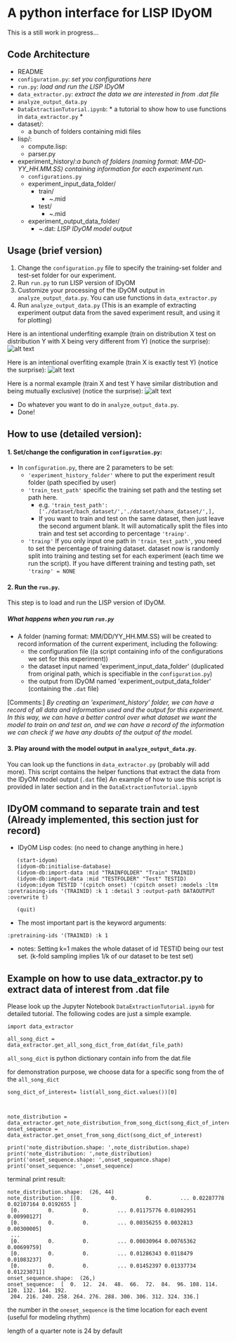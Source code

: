 # A python interface for LISP IDyOM 

This is a still work in progress...


## Code Architecture

- README
- `configuration.py`: *set you configurations here*
- `run.py`: *load and run the LISP IDyOM*
- `data_extractor.py`: *extract the data we are interested in from .dat file*
- `analyze_output_data.py`
- `DataExtractionTutorial.ipynb`: * a tutorial to show how to use functions in `data_extractor.py` *
- dataset/:
    -  a bunch of folders containing midi files 
- lisp/:
    - compute.lisp: 
    - parser.py
- experiment_history/:*a bunch of folders (naming format: MM-DD-YY_HH.MM.SS) containing information for each experiment run.*
    - `configurations.py`
    - experiment_input_data_folder/
        - train/
            - ~.mid
        - test/
            - ~.mid
    - experiment_output_data_folder/
        - ~.dat: *LISP IDyOM model output*

## Usage (brief version)

1. Change the ```configuration.py``` file to specify the training-set folder and test-set folder for our experiment.
2. Run ```run.py``` to run LISP version of IDyOM
3. Customize your processing of the IDyOM output in ```analyze_output_data.py```. You can use functions in `data_extractor.py`
4. Run ```analyze_output_data.py``` (This is an example of extracting experiment output data from the saved experiment result, and using it for plotting)

Here is an intentional underfiting example (train on distribution X test on distribution Y with X being very different from Y) (notice the surprise):
![alt text][logo1]

[logo1]: Demo_figures/train_bach_test_shanx/shanx019.mid.png

Here is an intentional overfiting example (train X is exactly test Y) (notice the surprise):
![alt text][logo2]

[logo2]: Demo_figures/train_intentional_overfit_on_bach/chor-003.mid.png

Here is a normal example (train X and test Y have similar distribution and being mutually exclusive) (notice the surprise):
![alt text][logo3]

[logo3]: Demo_figures/train_bach_test_bach/chor-004.mid.png

- Do whatever you want to do in ```analyze_output_data.py```. 
- Done!


 ## How to use (detailed version):
 
 #### 1. Set/change the configuration in ```configuration.py```:
-  In ```configuration.py```, there are 2 parameters to be set:
    - ```'experiment_history_folder'``` where to put the experiment result folder (path specified by user)
    - ```'train_test_path'``` specific the training set path and the testing set path here. 
        - e.g. ```'train_test_path':['./dataset/bach_dataset/','./dataset/shanx_dataset/',],```
        - If you want to train and test on the same dataset, then just leave the second argument blank.
          It will automatically split the files into train and test set according to percentage ```'trainp'```.
    - ```'trainp'``` If you only input one path in ```'train_test_path'```, you need to set the percentage of training dataset.
    dataset now is randomly split into training and testing set for each experiment (each time we run the script).
    If you have different training and testing path, set ```'trainp' = NONE```

 #### 2. Run the ```run.py```. 
 This step is to load and run the LISP version of IDyOM.


##### What happens when you run ```run.py```

- A folder (naming format: MM/DD/YY_HH.MM.SS) will be created to record information of the current experiment,
including the following:
    - the configuration file ((a script containing info of the configurations we set for this experiment))
    - the dataset input named 'experiment_input_data_folder' (duplicated from original path, which is specifiable in the ```configuration.py```)
    - the output from IDyOM named 'experiment_output_data_folder' (containing the ```.dat``` file)
    
                  
 [Comments:] *By creating an 'experiment_history' folder, we can have a record of all data and information used and the output for this experiment.
 In this way, we can have a better control over what dataset we want the model to train on and test on, 
 and we can have a record of the information we can check if we have any doubts of the output of the model.*
 
 #### 3. Play around with the model output in ```analyze_output_data.py```. 
 You can look up the functions in `data_extractor.py` (probably will add more). 
 This script contains the helper functions that extract the data from the IDyOM model output (`.dat` file)
 An example of how to use this script is provided in later section and in the `DataExtractionTutorial.ipynb`
 


## IDyOM command to separate train and test (Already implemented, this section just for record)

- IDyOM Lisp codes: (no need to change anything in here.)
 ```` 
    (start-idyom)
    (idyom-db:initialise-database)    
    (idyom-db:import-data :mid "TRAINFOLDER" "Train" TRAINID)    
    (idyom-db:import-data :mid "TESTFOLDER" "Test" TESTID)
    (idyom:idyom TESTID '(cpitch onset) '(cpitch onset) :models :ltm :pretraining-ids '(TRAINID) :k 1 :detail 3 :output-path DATAOUTPUT :overwrite t)
    
    (quit)
````
- The most important part is the keyword arguments:

````    
:pretraining-ids '(TRAINID) :k 1
````

  - notes: Setting k=1 makes the whole dataset of id TESTID being our test set. (k-fold sampling implies 1/k of our dataset to be test set)


## Example on how to use data_extractor.py to extract data of interest from .dat file
Please look up the Jupyter Notebook `DataExtractionTutorial.ipynb` for detailed tutorial. 
The following codes are just a simple example. 
    
 
    import data_extractor
    
    all_song_dict = data_extractor.get_all_song_dict_from_dat(dat_file_path)

```all_song_dict``` is python dictionary contain info from the dat.file

for demonstration purpose, we choose data for a specific song from the of the ```all_song_dict```

    song_dict_of_interest= list(all_song_dict.values())[0]


    
    note_distribution = data_extractor.get_note_distribution_from_song_dict(song_dict_of_interest)
    onset_sequence = data_extractor.get_onset_from_song_dict(song_dict_of_interest)
    
    print('note_distribution.shape: ',note_distribution.shape)
    print('note_distribution: ',note_distribution)
    print('onset_sequence.shape: ',onset_sequence.shape)
    print('onset_sequence: ',onset_sequence)   

 terminal print result:
    
    note_distribution.shape:  (26, 44)
    note_distribution:  [[0.         0.         0.         ... 0.02287778 0.02107164 0.0192655 ]
     [0.         0.         0.         ... 0.01175776 0.01082951 0.00990127]
     [0.         0.         0.         ... 0.00356255 0.0032813  0.00300005]
     ...
     [0.         0.         0.         ... 0.00830964 0.00765362 0.00699759]
     [0.         0.         0.         ... 0.01286343 0.0118479  0.01083237]
     [0.         0.         0.         ... 0.01452397 0.01337734 0.01223071]]
    onset_sequence.shape:  (26,)
    onset_sequence:  [  0.  12.  24.  48.  66.  72.  84.  96. 108. 114. 120. 132. 144. 192.
     204. 216. 240. 258. 264. 276. 288. 300. 306. 312. 324. 336.]

 the number in the ```oneset_sequence``` is the time location for each event (useful for modeling rhythm)
 
 length of a quarter note is 24 by default